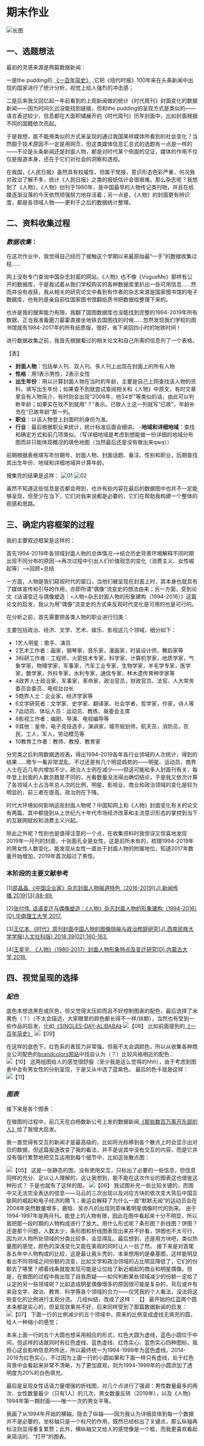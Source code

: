 # 期末作业
![长图](https://github.com/ChenM-7/CM-task/blob/master/final/%E9%95%BF%E5%9B%BE-3.jpg)

## 一、选题想法
最初的灵感来源是两篇数据新闻：

一是the pudding的 [《一百年简史》](https://pudding.cool/2018/12/brief-history/) ,它把《纽约时报》100年来在头条新闻中出现的国家进行了统计分析，视觉上给人强烈的冲击感；

二是后来我又回忆起一年前看到的上观新闻做的统计《时代周刊》封面变化的数据新闻——因为时间久远没能找到链接，但和the pudding的呈现方式是类似的——语言表述较少，信息都在大面积铺展开的《时代周刊》历年封面中，比如封面根据不同的国籍依次亮起。

于是我想，能不能用类似的方式来呈现的通过我国某样媒体所看到的社会变化？当然囿于技术原因不一定是用网页，但这类媒体信息汇总式的选题有一点是一样的——不论是头条新闻还是封面人物，都是对时代某个侧面的见证，媒体的作用不仅仅是报道本身，还在于它们对社会的洞察和透视。

在我国，《人民日报》虽然具有权威性，但属于党报，意识形态色彩严重，何况我对政治了解不多，统计《人民日报》之类的报纸估计会很艰难。那么杂志呢？我想到了《人物》，《人物》创刊于1980年，是中国最早的人物传记类刊物，并且在纸媒逐渐没落的今天依然顽强努力地存活着；另一点是，《人物》的封面更有辨识度，都是各领域人物——更利于之后的数据统计整理。

## 二、资料收集过程
### *数据收集*：

在这次作业中，我觉得自己经历了接触这个学期以来最原始最“一手”的数据收集过程……

网上没有专门查询中国杂志封面的网站，《人物》也不像《VogueMe》那样有公开的数据库，于是我试着从我们学校购买的各种数据库里扒出一些可用信息……然而并没有收获，我从相关的研究论文中看到有作者的杂志来源是国家图书馆的电子数据库，也有的是亲自前往国家图书馆翻纸质书把数据给整理下来的。

也许是我的搜索能力有限，我翻了国图数据库也没能找到完整的1994-2019年所有数据，正当我准备磨刀霍霍直接坐地铁去国图找的时候……忽然发现我们学校的图书馆就有1984-2017年的所有纸质版，很好，省下来回四小时的地铁时间！

进行数据收集之前，我首先根据看过的相关论文和自己所需的信息列了一个表格。

【表】

- **封面人物**：包括单人刊、双人刊、多人刊上出现在封面上的所有人物
- **性格**：用1表示男性，2表示女性
- **出生年份**：用以计算封面人物在当时的年龄，主要是自己上网查找该人物的资料，填写出生年份；如果查不到就尝试查阅相关和《人物》中原文，有时文章里会有人物简介，有时则会出现“2008年，他34岁”等类似的话，由此可以判断年龄；如果实在找不到就用“？”表示。已故人士这一列就写“已故”，年龄补充在“已故年龄”那一列。
- **职业**：以该人物登上封面时的身份为准。
- **行业**：最后根据职业来统计，统计标准后面会细讲。
-**地域和详细地域**：查找和确定方式和前几项类似。（写详细地域是考虑到想能做一份详细的地域分布图而非只能体现概况的填色地图（当然最后还是没有做出来qwq））

前期根据表格填写年份期号、封面人物、封面话题、备注、性别和职业，后期查找其出生年份、地域和详细地域并计算年龄。

搜集完的结果是这样：
![01](https://github.com/ChenM-7/CM-task/blob/master/final/01.png)
![02](https://github.com/ChenM-7/CM-task/blob/master/final/02.png)

虽然不知道这些信息是否都会用到，也许有些内容在最后的数据图中也并不一定能够呈现，但至少在当下，它们对我来说都是必要的，它们在帮助我构建一个整体的观感和思路。

## 三、确定内容框架的过程

我的主要叙述框架是这样的：

首先1994-2019年各领域封面人物的总体情况-->结合历史背景环境解释不同时期出现不同分布的原因-->再次过程中引出人们价值观念的变化（消费主义、女性崛起等）-->回顾+总结

一方面，人物是我们窥视时代的窗口，当他们被呈现在封面上时，其本身也就具有了媒体宣传和引导的作用，亦即所谓“偶像”流变史的想法由来；另一方面，受到论文《话语变迁与偶像塑造：<人物>杂志封面人物的形象建构（1994-2016）》这篇论文的启发，我认为用“偶像”流变史的方式来反观时代变化是可用的也是可行的。

在分析之前，首先需要把各类人物的职业进行归类：

主要包括政治、经济、文学、艺术、娱乐、影视这几个领域，细分如下：

- 1艺人明星：歌手、演员
- 2艺术工作者：画家，钢琴家，音乐家，漫画家，时装设计师，舞蹈家等
- 3科研工作者：工程师，火箭技术专家，科学家，计算机学家，地质学家，气象学家，物理学家，军事家，汽车工业专家，生物学家，羊毛学专家，医学家，数学家，外科专家，水利专家，通信专家，林木遗传育种学家等
- 4政界人士政治家，军事家，革命家，政治官员，财政官员、法官、人大常务委员会委员、电视台台长
- 5商界人士：企业家，经济学家等
- 6文学研究者：文学家、史学家、翻译家、社会学者，哲学家，作家，诗人等
- 7运动员、体坛人员：运动员、教练、奥委会主席
- 8影视工作者：编剧、导演、电视编导等
- 9其他：皇帝，电子竞技选手，演讲家，城市规划师，航天员，消防员，农民，工人，军人，劳动模范等
- 10教育工作者：教师、教授、教育家

分完类之后利用数据透视表，得出1994-2019各年各行业领域的人次统计，得到的结果……嗯乍一看非常混乱，不过还是有几个明显趋势的——明星、运动员、商界人士在近几年内增加不少，政治人士则在减少——但这可能和多人封面刊有关，每年登上封面的人数总数是不同的，光看数量没法得出确切结论，于是我又依次计算了各领域人士占当年总人次的比例，明星、影视业、商业和政治领域的变化是较为明显的，前三者在提高，政治则在下降。

时代大环境如何影响这些封面人物呢？中国知网上和《人物》封面变化有关的论文有两篇，其中都提到从上世纪九十年代市场经济改革和主流意识形态的掌控到当下的互联网赋权和消费主义兴起。

除此之外呢？性别也是值得注意的一个点，在收集资料时我惊讶又惊喜地发现2019年一月刊的封面，十张面孔全是女性，这是前所未有的，梳理1994-2019年的男女性人数变化，能发现从女性一直处于封面人物的附属地位，知道2017年数量开始增加，2019年首次超过了男性。

### **本阶段的主要文献参考**

[1][邵晶晶.《中国企业家》杂志封面人物报道特色（2016-2019)[J].新闻传播,2019(13):88-89.](https://kns-cnki-net.w.cuc.edu.cn/KCMS/detail/detail.aspx?dbcode=CJFQ&dbname=CJFDLAST2019&filename=YWCB201913042&uid=WEEvREcwSlJHSldRa1FhcEE0QVN2K0VLZEUvWEF3TCt3T3VPMEN2MGlkYz0=$9A4hF_YAuvQ5obgVAqNKPCYcEjKensW4IQMovwHtwkF4VYPoHbKxJw!!&v=MzA3NzF1RnkzbFZiek1QRHJJYkxHNEg5ak5ySTlCWm9SOGVYMUx1eFlTN0RoMVQzcVRyV00xRnJDVVJMT2VaZVI=)

[2][张付伟. 话语变迁与偶像塑造：《人物》杂志封面人物的形象建构（1994-2016）[D].华南理工大学,2017.](https://kns-cnki-net.w.cuc.edu.cn/KCMS/detail/detail.aspx?dbcode=CMFD&dbname=CMFD201802&filename=1017855952.nh&uid=WEEvREcwSlJHSldRa1FhcEE0QVN2K0VLZEUvWEF3TCt3T3VPMEN2MGlkYz0=$9A4hF_YAuvQ5obgVAqNKPCYcEjKensW4IQMovwHtwkF4VYPoHbKxJw!!&v=MDkyMzF1RnkzbFdydktWRjI2R2J1OUc5akpyWkViUElSOGVYMUx1eFlTN0RoMVQzcVRyV00xRnJDVVJMT2VaZVI=)

[3][王亿本.《时代》周刊封面中国人物的图像隐喻与政治修辞研究[J].西南民族大学学报(人文社科版),2018,39(02):160-163.](https://kns-cnki-net.w.cuc.edu.cn/KCMS/detail/detail.aspx?dbcode=CJFQ&dbname=CJFDLAST2018&filename=XNZS201802023&uid=WEEvREcwSlJHSldRa1FhcEE0QVN2K0VLZEUvWEF3TCt3T3VPMEN2MGlkYz0=$9A4hF_YAuvQ5obgVAqNKPCYcEjKensW4IQMovwHtwkF4VYPoHbKxJw!!&v=MjIyNDZPZVplUnVGeTNtVXIzT1BTUFJmYkc0SDluTXJZOUhaNFI4ZVgxTHV4WVM3RGgxVDNxVHJXTTFGckNVUkw=)

[4][王星宇. 《人物》（1980-2017）封面人物形象特点及变迁研究[D].内蒙古大学,2018.](https://kns-cnki-net.w.cuc.edu.cn/KCMS/detail/detail.aspx?dbcode=CMFD&dbname=CMFD201901&filename=1018714514.nh&uid=WEEvREcwSlJHSldRa1FhcEE0QVN2K0VLZEUvWEF3TCt3T3VPMEN2MGlkYz0=$9A4hF_YAuvQ5obgVAqNKPCYcEjKensW4IQMovwHtwkF4VYPoHbKxJw!!&v=MzA0MTF1RnkzbVU3cktWRjI2RnJTNUd0VE5xNUViUElSOGVYMUx1eFlTN0RoMVQzcVRyV00xRnJDVVJMT2VaZVI=)

## 四、视觉呈现的选择
### *配色*
底色本想选黑色或灰色，但又觉得太压抑而且不好控制图表的配色，最后选择了米黄色（？）（不太会描述，大家眼里的颜色都长得不一样/扶额），当然也有受到一些作品的启发，比如[《SINGLES-DAY-ALIBABA》](https://graphics.reuters.com/SINGLES-DAY-ALIBABA/0100B30E24T/index.html)
![【08】](https://github.com/ChenM-7/CM-task/blob/master/final/08.png)
比如前面提到的[《一百年简史》](https://pudding.cool/2018/12/brief-history/)
![【09】](https://github.com/ChenM-7/CM-task/blob/master/final/09.png)

在这样的底色下，红色系的表现力非常强。但我不太会调颜色，所以从收集各种商业公司配色的[brandcolors网站](https://brandcolors.net/)中找自认为（？）比较风格相近的配色：
![【10】](https://github.com/ChenM-7/CM-task/blob/master/final/10.png)
这两组图给人的感觉很舒服（至少我是这么觉得的hhh），由于考虑到图表中会有男女性的分别呈现，于是又从中选了蓝紫色。
最后的色卡就是这样：
![【11】](https://github.com/ChenM-7/CM-task/blob/master/final/11.png)

### *图表*
 
接下来是各个图表：

在做图的过程中，前几天在白杨数新公号上发的数据新闻[《那些数百万离开东部的人》](https://www.zeit.de/politik/deutschland/2019-05/east-west-exodus-migration-east-germany-demography)给了我很大启发。

我一直觉得有交互的新闻才是最高级的，比如将光标移到各个散点上时会显示出对应的数据，但这篇报道改变了我的看法，并不是说其中没有交互的内容，而是它并没有强行累赘地把交互运用到每个细节中，比如这张散点图：

![【05】](https://github.com/ChenM-7/CM-task/blob/master/final/05.png)
这是一张静态的图，没有使用交互，只标出了必要的一些信息，但信息同样的充分、足以让人理解的，这让我想到，能不能在这次作业的图表这也借鉴这种形式？
于是也就有了这样的图。
![【06】](https://github.com/ChenM-7/CM-task/blob/master/final/06.png)
我试图补充一些比较关键的，而图中又无法完全表达的信息——马云的三次出现以及对应方块的依次变大背后中国互联网的崛起和电子经济的腾飞；奥运会解释了为什么一直“默默无闻”的运动员会在2008年突然数量增多，鹿晗、吴亦凡的出现则意味着明星偶像时代的到来。
由于1994-1997年是两月刊，能登上的人物有限，因此在图中看起来十分不明显，所以我把那一段时期的人物构成进行了放大。用什么形式呢？条形图？折线图？饼图？还是那个问题，人数太少，条形图和折线图表现出来并不好看，饼图也不太可行，因为对人物所处领域的分类比较多，会显得乱。最后想到，还是用方块吧，类似热量图的感觉，颜色的深浅变化又能在美观的同时让人一目了然。
接下来是对首尾各五年中人物构成的比较，这是最让我头秃的，本来想用的是桑基图，这样能明显看出不同领域之间份额的流变，比如文学和政治领域的占比明显降低了，它们的份额去了哪里？顺着线条就能发现可能是让位给了新近崛起的商业和明星偶像。但是，在做图的过程中我出现了自我质疑——如何判断某些领域减少的份额一定给了认定的另一些领域呢？比如造成明星偶像增多的原因很可能是复杂的，背后或许有来自文学、政治、教育、科学等各个领域的合力——仅凭我的个人看法，没法将这些变化的比例进行主观分流。
几经纠结，改成了这样：
【】
最开始的红蓝两个圆本来都是实心的，但呈现效果并不好，后来同样受到了那篇数据新闻的启发：
![【07】](https://github.com/ChenM-7/CM-task/blob/master/final/07.png)
下面一行的比例减少的五个领域中，原来的比例变成虚线无填充的圆，给人一种缩小的感觉；

本来上面一行的五个大圆也想采用相应的形式，红色大圆为虚线，蓝色小圆位于中间，但这样的话就同时有红色虚线、蓝色虚线、红色实心、蓝色实心四种图标，我担心这会影响信息的传达，所以最终统一为1994-1999年为蓝色虚线，2014-2019为红色实心，不过因为上面一行的小圆如果和下面一样只有虚线，处于红色背景中会看起来非常不清晰，为了更加直观，则为1994-1999年的小圆添加了透明度为20%的白色填充。

最后是呈现女性话语力量增强的折线图，对几个点进行了强调：男性数量最多的两次、女性数量最少（只有1人）的几次、男女数量反转（2019年），以及《人物》1994年第一期封面——唯一一次的男女平等。

我画了从1994年开始的横轴，隐去了纵轴——因为我认为详细具体到每一个数据并不是必要的，坐标轴只是一个标尺的作用，既然已经标出了关键点，那么纵轴再标注则显得重复累赘；此外，横纵轴交叉给人的感觉像是一个框，而我更喜欢看起来简洁的、“打开”的图表。




